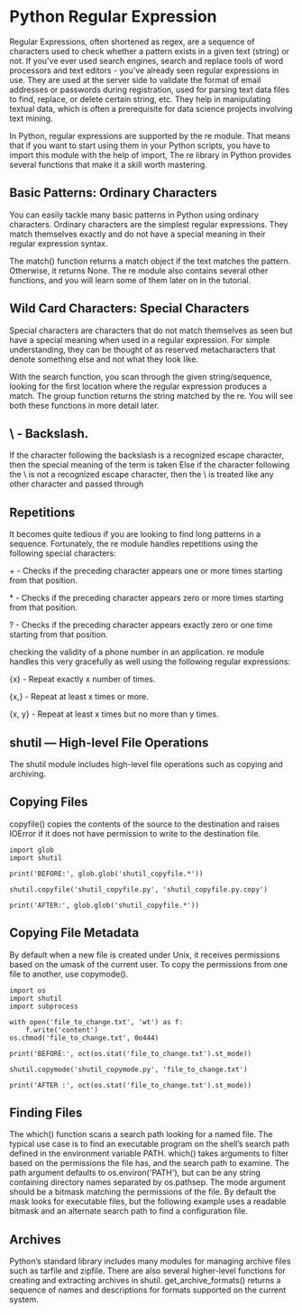 # Python Regular Expression

Regular Expressions, often shortened as regex, are a sequence of characters used to check whether a pattern exists in a given text (string) or not. If you've ever used search engines, search and replace tools of word processors and text editors - you've already seen regular expressions in use. They are used at the server side to validate the format of email addresses or passwords during registration, used for parsing text data files to find, replace, or delete certain string, etc. They help in manipulating textual data, which is often a prerequisite for data science projects involving text mining.

In Python, regular expressions are supported by the re module. That means that if you want to start using them in your Python scripts, you have to import this module with the help of import, The re library in Python provides several functions that make it a skill worth mastering. 

## Basic Patterns: Ordinary Characters

You can easily tackle many basic patterns in Python using ordinary characters. Ordinary characters are the simplest regular expressions. They match themselves exactly and do not have a special meaning in their regular expression syntax.

The match() function returns a match object if the text matches the pattern. Otherwise, it returns None. The re module also contains several other functions, and you will learn some of them later on in the tutorial.

## Wild Card Characters: Special Characters

Special characters are characters that do not match themselves as seen but have a special meaning when used in a regular expression. For simple understanding, they can be thought of as reserved metacharacters that denote something else and not what they look like.

With the search function, you scan through the given string/sequence, looking for the first location where the regular expression produces a match.
The group function returns the string matched by the re. You will see both these functions in more detail later.

## \ - Backslash.

If the character following the backslash is a recognized escape character, then the special meaning of the term is taken
Else if the character following the \ is not a recognized escape character, then the \ is treated like any other character and passed through

## Repetitions

It becomes quite tedious if you are looking to find long patterns in a sequence. Fortunately, the re module handles repetitions using the following special characters:

\+ - Checks if the preceding character appears one or more times starting from that position.

\* - Checks if the preceding character appears zero or more times starting from that position.

? - Checks if the preceding character appears exactly zero or one time starting from that position.

checking the validity of a phone number in an application. re module handles this very gracefully as well using the following regular expressions:

{x} - Repeat exactly x number of times.

{x,} - Repeat at least x times or more.

{x, y} - Repeat at least x times but no more than y times.

## shutil — High-level File Operations

The shutil module includes high-level file operations such as copying and archiving.

## Copying Files

copyfile() copies the contents of the source to the destination and raises IOError if it does not have permission to write to the destination file.

```
import glob
import shutil

print('BEFORE:', glob.glob('shutil_copyfile.*'))

shutil.copyfile('shutil_copyfile.py', 'shutil_copyfile.py.copy')

print('AFTER:', glob.glob('shutil_copyfile.*'))
```

## Copying File Metadata

By default when a new file is created under Unix, it receives permissions based on the umask of the current user. To copy the permissions from one file to another, use copymode().

```
import os
import shutil
import subprocess

with open('file_to_change.txt', 'wt') as f:
    f.write('content')
os.chmod('file_to_change.txt', 0o444)

print('BEFORE:', oct(os.stat('file_to_change.txt').st_mode))

shutil.copymode('shutil_copymode.py', 'file_to_change.txt')

print('AFTER :', oct(os.stat('file_to_change.txt').st_mode))

```

## Finding Files

The which() function scans a search path looking for a named file. The typical use case is to find an executable program on the shell’s search path defined in the environment variable PATH.
which() takes arguments to filter based on the permissions the file has, and the search path to examine. The path argument defaults to os.environ('PATH'), but can be any string containing directory names separated by os.pathsep. The mode argument should be a bitmask matching the permissions of the file. By default the mask looks for executable files, but the following example uses a readable bitmask and an alternate search path to find a configuration file.

## Archives

Python’s standard library includes many modules for managing archive files such as tarfile and zipfile. There are also several higher-level functions for creating and extracting archives in shutil. get_archive_formats() returns a sequence of names and descriptions for formats supported on the current system.